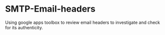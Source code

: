 # SMTP-Email-headers
Using google apps toolbox to review email headers to investigate and check for its authenticity.
